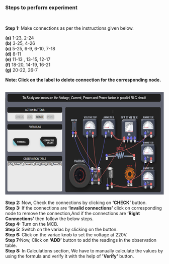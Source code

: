 ### Steps to perform experiment
<br>
  
 **Step 1:** Make connections as per the instructions given below.
                   
**(a)** 1-23, 2-24<br/>
**(b)** 3-25, 4-26<br/>
**(c)** 5-25, 6-9, 6-10, 7-18<br/>
**(d)** 8-11<br/>
**(e)** 11-13 , 13-15, 12-17<br/>
**(f)** 18-20, 14-19, 16-21<br/>
**(g)** 20-22, 26-7<br/>
               
**Note: Click on the label to delete connection for the corresponding node.**<br/><br/>

<img src="simulation/images/Parallel_RLC.png" height="325" width="600"/> <br/>

**Step 2:** Now, Check the connections by clicking on <b> ‘CHECK’</b> button.<br/>
**Step 3:** If the connections are <b> ‘Invalid connections’</b> click on corresponding node to remove the connection,And if the connections are <b>‘Right Connections’</b> then follow the below steps.<br/>
<b> Step 4:</b> Turn on the MCB.<br/>
<b> Step 5:</b> Switch on the variac by clicking on the button.<br/>
<b> Step 6:</b> Click on the variac knob to set the voltage at 220V.<br/>
<b> Step 7:</b>Now, Click on <b>‘ADD’</b> button to add the readings in the observation table.<br/>
<b> Step 8:</b> In Calculations section, We have to manually calculate the values by using the formula and verify it with the help of <b>'Verify'</b> button.<br/>

